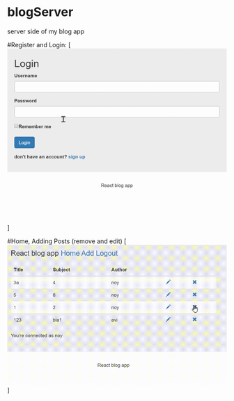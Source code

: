 # blogServer
server side of my blog app

#Register and Login: 
[![Demo Doccou alpha](/project.gif)]

#Home, Adding Posts (remove and edit)
[![Demo Doccou alpha](/project2.gif)]
